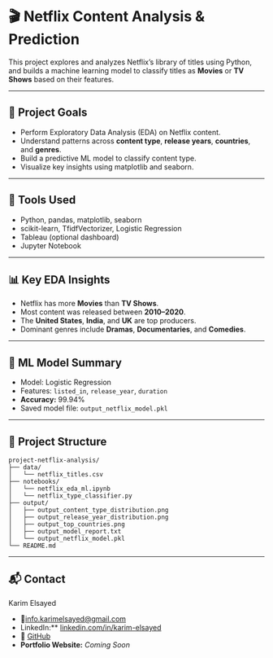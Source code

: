 # 🎬 Netflix Content Analysis & Prediction

This project explores and analyzes Netflix’s library of titles using Python, and builds a machine learning model to classify titles as **Movies** or **TV Shows** based on their features.

---

## 📌 Project Goals
- Perform Exploratory Data Analysis (EDA) on Netflix content.
- Understand patterns across **content type**, **release years**, **countries**, and **genres**.
- Build a predictive ML model to classify content type.
- Visualize key insights using matplotlib and seaborn.

---

## 🧰 Tools Used
- Python, pandas, matplotlib, seaborn
- scikit-learn, TfidfVectorizer, Logistic Regression
- Tableau (optional dashboard)
- Jupyter Notebook

---

## 📊 Key EDA Insights
- Netflix has more **Movies** than **TV Shows**.
- Most content was released between **2010–2020**.
- The **United States**, **India**, and **UK** are top producers.
- Dominant genres include **Dramas**, **Documentaries**, and **Comedies**.

---

## 🤖 ML Model Summary
- Model: Logistic Regression
- Features: `listed_in`, `release_year`, `duration`
- **Accuracy:** 99.94%
- Saved model file: `output_netflix_model.pkl`

---

## 📁 Project Structure

```
project-netflix-analysis/
├── data/
│   └── netflix_titles.csv
├── notebooks/
│   └── netflix_eda_ml.ipynb
│   └── netflix_type_classifier.py
├── output/
│   ├── output_content_type_distribution.png
│   ├── output_release_year_distribution.png
│   ├── output_top_countries.png
│   ├── output_model_report.txt
│   └── output_netflix_model.pkl
└── README.md
```

---

## 📬 Contact
Karim Elsayed 
- 📧[info.karimelsayed@gmail.com](mailto:info.karimelsayed@gmail.com)  
- LinkedIn:** [linkedin.com/in/karim-elsayed](https://www.linkedin.com/in/karim-elsayed-b6791011a/)
- 🔗 [GitHub](https://github.com/InfoKarim) 
- **Portfolio Website:** *Coming Soon*
